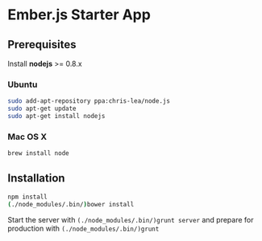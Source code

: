 Ember.js Starter App
====================

Prerequisites
-------------

Install **nodejs** >= 0.8.x


### Ubuntu

```bash
sudo add-apt-repository ppa:chris-lea/node.js
sudo apt-get update
sudo apt-get install nodejs
```

### Mac OS X
```bash
brew install node
```

Installation
------------

```bash
npm install
(./node_modules/.bin/)bower install
```

Start the server with `(./node_modules/.bin/)grunt server` and prepare for production with `(./node_modules/.bin/)grunt`
